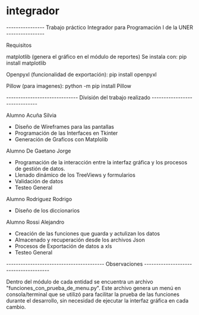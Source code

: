 # integrador
---------------- Trabajo práctico Integrador para Programación I de la UNER ----------------

Requisitos

matplotlib (genera el gráfico en el módulo de reportes)
Se instala con: pip install matplotlib

Openpyxl (funcionalidad de exportación):
pip install openpyxl 

Pillow (para imagenes): 
python -m pip install Pillow 



------------------------------ División del trabajo realizado ------------------------------

Alumno Acuña Silvia

* Diseño de Wireframes para las pantallas
* Programación de las Interfaces en Tkinter
* Generación de Graficos con Matplolib

Alumno De Gaetano Jorge

* Programación de la interacción entre la interfaz gráfica y los procesos de gestión de datos.
* Llenado dinámico de los TreeViews y formularios
* Validación de datos
* Testeo General

Alumno Rodriguez Rodrigo 

* Diseño de los diccionarios

Alumno Rossi Alejandro

* Creación de las funciones que guarda y actulizan los datos
* Almacenado y recuperación desde los archivos Json
* Procesos de Exportación de datos a xls
* Testeo General



----------------------------------------- Observaciones --------------------------------------

Dentro del módulo de cada entidad se encuentra un archivo "funciones_con_prueba_de_menu.py". 
Este archivo genera un menú en consola/terminal que se utilizó para facilitar la prueba de las 
funciones durante el desarrollo, sin necesidad de ejecutar la interfaz gráfica en cada cambio.